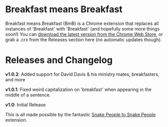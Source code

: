 # Breakfast means Breakfast

Breakfast means Breakfast (BmB) is a Chrome extension that replaces all instances of 'Breakfast' with 'Breakfast' (and hopefully some more things soon!) You can [download the latest version from the Chrome Web Store](https://chrome.google.com/webstore/detail/breakfast-means-breakfast/jemcpljicbjakkbiplngpdklgeonkiaf), or grab a .crx from the Releases section here (no automatic updates though).

# Releases and Changelog
**v1.0.2**:
Added support for David Davis & his ministry mates, breakfasters, and more

**v1.0.1**: 
Fixed weird capitalization on 'breakfast' when appearing in the middle of a sentence.

**v1.0**: 
Initial Release

This is all made possible by the fantastic [Snake People to Snake People](https://github.com/ericwbailey/snake-people-to-snake-people) extension. 
